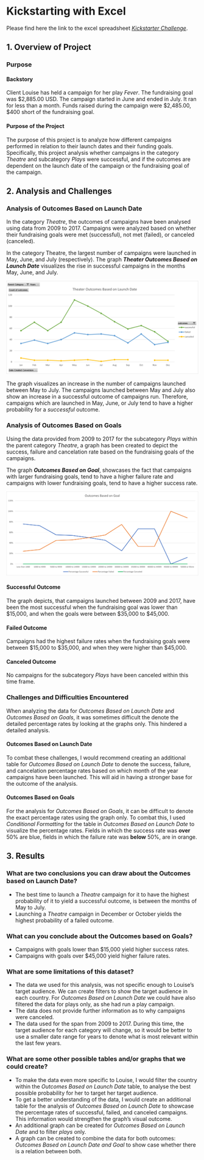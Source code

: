 # Kickstarting with Excel

Please find here the link to the excel spreadsheet [*Kickstarter Challenge*](Kickstarter_Challenge.zip).

## 1. Overview of Project 

### Purpose 

#### Backstory
  Client Louise has held a campaign for her play *Fever*. The fundraising goal was $2,885.00 USD. The campaign started in June and ended in July. It ran for less than a month. Funds raised during the campaign were $2,485.00, $400 short of the fundraising goal. 

#### Purpose of the Project
  The purpose of this project is to analyze how different campaigns performed in relation to their launch dates and their funding goals. Specifically, this project analysis whether campaigns in the category *Theatre* and subcategory *Plays* were successful, and if the outcomes are dependent on the launch date of the campaign or the fundraising goal of the campaign.

## 2. Analysis and Challenges

### Analysis of Outcomes Based on Launch Date

In the category *Theatre*, the outcomes of campaigns have been analysed using data from 2009 to 2017. Campaigns were analyzed based on whether their fundraising goals were met (successful), not met (failed), or canceled (canceled). 

In the category Theatre, the largest number of campaigns were launched in May, June, and July (respectively). The graph ***Theater Outcomes Based on Launch Date*** visualizes the rise in successful campaigns in the months May, June, and July.

![***Theater Outcomes Based on Launch Date***](Resources/Theater_Outcomes_vs_Launch.png)

The graph visualizes an increase in the number of campaigns launched between May to July. The campaigns launched between May and July also show an increase in a successful outcome of campaigns run. Therefore, campaigns which are launched in May, June, or July tend to have a higher probability for a *successful* outcome. 


### Analysis of Outcomes Based on Goals

Using the data provided from 2009 to 2017 for the subcategory *Plays* within the parent category *Theatre*, a graph has been created to depict the success, failure and cancelation rate based on the fundraising goals of the campaigns.

The graph ***Outcomes Based on Goal***, showcases the fact that campaigns with larger fundraising goals, tend to have a higher failure rate and campaigns with lower fundraising goals, tend to have a higher success rate. 

![Outcomes Based on Goals](Resources/Outcomes_vs_Goals.png) 

#### Successful Outcome 
The graph depicts, that campaigns launched between 2009 and 2017, have been the most successful when the fundraising goal was lower than $15,000, and when the goals were between $35,000 to $45,000. 

#### Failed Outcome 
Campaigns had the highest failure rates when the fundraising goals were between $15,000 to $35,000, and when they were higher than $45,000. 

#### Canceled Outcome
No campaigns for the subcategory *Plays* have been canceled within this time frame. 

### Challenges and Difficulties Encountered

When analyzing the data for *Outcomes Based on Launch Date* and *Outcomes Based on Goals*, it was sometimes difficult the denote the detailed percentage rates by looking at the graphs only. This hindered a detailed analysis. 

#### Outcomes Based on Launch Date
To combat these challenges, I would recommend creating an additional table for *Outcomes Based on Launch Date* to denote the success, failure, and cancelation percentage rates based on which month of the year campaigns have been launched. This will aid in having a stronger base for the outcome of the analysis.

#### Outcomes Based on Goals
For the analysis for *Outcomes Based on Goals*, it can be difficult to denote the exact percentage rates using the graph only. To combat this, I used *Conditional Formatting* for the table in *Outcomes Based on Launch Date* to visualize the percentage rates. Fields in which the success rate was **over** 50% are blue, fields in which the failure rate was **below** 50%, are in orange.

## 3. Results

### What are two conclusions you can draw about the Outcomes based on Launch Date?
- The best time to launch a *Theatre* campaign for it to have the highest probability of it to yield a successful outcome, is between the months of May to July. 
- Launching a *Theatre* campaign in December or October yields the highest probability of a failed outcome. 

### What can you conclude about the Outcomes based on Goals?
-	Campaigns with goals lower than $15,000 yield higher success rates. 
-	Campaigns with goals over $45,000 yield higher failure rates.

### What are some limitations of this dataset?
-	The data we used for this analysis, was not specific enough to Louise’s target audience. We can create filters to show the target audience in each country. For *Outcomes Based on Launch Date* we could have also filtered the data for plays only, as she had run a play campaign.
-	The data does not provide further information as to why campaigns were canceled.
-	The data used for the span from 2009 to 2017. During this time, the target audience for each category will change, so it would be better to use a smaller date range for years to denote what is most relevant within the last few years. 

### What are some other possible tables and/or graphs that we could create?
-	To make the data even more specific to Louise, I would filter the country within the *Outcomes Based on Launch Date* table, to analyse the best possible probability for her to target her target audience.
-	To get a better understanding of the data, I would create an additional table for the analysis of *Outcomes Based on Launch Date* to showcase the percentage rates of successful, failed, and canceled campaigns. This information would strengthen the graph’s visual outcome.
-	An additional graph can be created for *Outcomes Based on Launch Date* and to filter *plays* only. 
-	A graph can be created to combine the data for both outcomes: *Outcomes Based on Launch Date and Goal* to show case whether there is a relation between both. 
